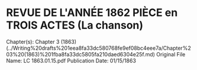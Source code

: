 # REVUE DE L'ANNÉE 1862 PIÈCE en TROIS ACTES (La chanson)

Chapter(s): Chapter 3 (1863) (../Writing%20drafts%201eea8fa33dc580768fe9ef08bc4eee7a/Chapter%203%20(1863)%201fba8fa33dc5805fa210daed6304e25f.md)
Original File Name: LC 1863.01.15.pdf
Publication Date: 01/15/1863